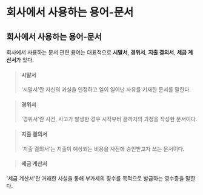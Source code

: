 # 회사에서 사용하는 용어-문서

## 회사에서 사용하는 용어-문서

회사에서 사용하는 문서 관련 용어는 대표적으로 **시말서**, **경위서**, **지출 결의서**, **세금 계산서**가 있다.

> #### 시말서
> '시말서'란 자신의 과실을 인정하고 일이 일어난 사유를 기재한 문서를 말한다.

> #### 경위서
> '경위서'란 사건, 사고가 발생한 경우 시작부터 끝까지의 과정을 작성한 문서이다.

> #### 지출 결의서
> '지출 결의서'는 지출이 예상되는 비용을 사전에 승인받고자 쓰는 문서이다.

> #### 세금 계산서
'세금 계산서'란 거래한 사실을 통해 부가세의 징수를 목적으로 발급하는 영수증을 말한다.
